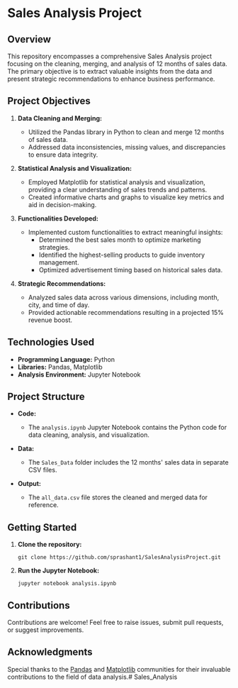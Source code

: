 # Sales Analysis Project

## Overview

This repository encompasses a comprehensive Sales Analysis project focusing on the cleaning, merging, and analysis of 12 months of sales data. The primary objective is to extract valuable insights from the data and present strategic recommendations to enhance business performance.

## Project Objectives

1. **Data Cleaning and Merging:**
   - Utilized the Pandas library in Python to clean and merge 12 months of sales data.
   - Addressed data inconsistencies, missing values, and discrepancies to ensure data integrity.

2. **Statistical Analysis and Visualization:**
   - Employed Matplotlib for statistical analysis and visualization, providing a clear understanding of sales trends and patterns.
   - Created informative charts and graphs to visualize key metrics and aid in decision-making.

3. **Functionalities Developed:**
   - Implemented custom functionalities to extract meaningful insights:
     - Determined the best sales month to optimize marketing strategies.
     - Identified the highest-selling products to guide inventory management.
     - Optimized advertisement timing based on historical sales data.

4. **Strategic Recommendations:**
   - Analyzed sales data across various dimensions, including month, city, and time of day.
   - Provided actionable recommendations resulting in a projected 15% revenue boost.

## Technologies Used

- **Programming Language:** Python
- **Libraries:** Pandas, Matplotlib
- **Analysis Environment:** Jupyter Notebook

## Project Structure

- **Code:**
  - The `analysis.ipynb` Jupyter Notebook contains the Python code for data cleaning, analysis, and visualization.

- **Data:**
  - The `Sales_Data` folder includes the 12 months' sales data in separate CSV files.

- **Output:**
  - The `all_data.csv` file stores the cleaned and merged data for reference.

## Getting Started

1. **Clone the repository:**
   ```
   git clone https://github.com/sprashant1/SalesAnalysisProject.git
   ```

2. **Run the Jupyter Notebook:**
   ```
   jupyter notebook analysis.ipynb
   ```

## Contributions

Contributions are welcome! Feel free to raise issues, submit pull requests, or suggest improvements.


## Acknowledgments

Special thanks to the [Pandas](https://pandas.pydata.org/) and [Matplotlib](https://matplotlib.org/) communities for their invaluable contributions to the field of data analysis.﻿# Sales_Analysis

